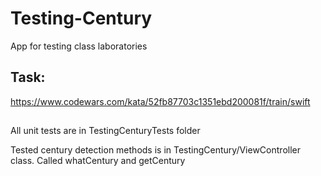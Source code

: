# Testing-Century
App for testing class laboratories

## Task:
https://www.codewars.com/kata/52fb87703c1351ebd200081f/train/swift

##
All unit tests are in TestingCenturyTests folder

Tested century detection methods is in TestingCentury/ViewController class. Called whatCentury and getCentury
